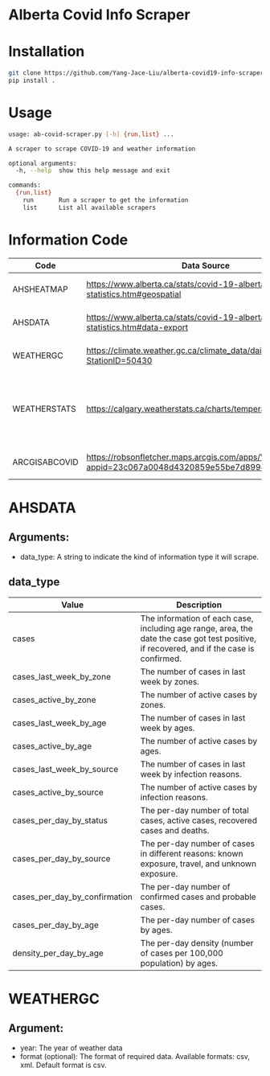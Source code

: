 # Alberta Covid Info Scraper

# Installation
```bash
git clone https://github.com/Yang-Jace-Liu/alberta-covid19-info-scraper
pip install .
```

# Usage
```bash
usage: ab-covid-scraper.py [-h] {run,list} ...

A scraper to scrape COVID-19 and weather information

optional arguments:
  -h, --help  show this help message and exit

commands:
  {run,list}
    run       Run a scraper to get the information
    list      List all available scrapers
```

# Information Code

|Code|Data Source|Description|Arguments|
|----|-----------|-----------|---------|
|AHSHEATMAP|https://www.alberta.ca/stats/covid-19-alberta-statistics.htm#geospatial|Geospatial COVID information|NULL
|AHSDATA|https://www.alberta.ca/stats/covid-19-alberta-statistics.htm#data-export|COVID statistics|data_type. Check [AHSDATA](#AHSDATA)
|WEATHERGC|https://climate.weather.gc.ca/climate_data/daily_data_e.html?StationID=50430|Weather history|year, format. Check [WEATHERGC](#WEATHERGC)
|WEATHERSTATS|https://calgary.weatherstats.ca/charts/temperature-daily.html|The highest, lowest, and mean temperature in recent 2 weeks|NULL
|ARCGISABCOVID|https://robsonfletcher.maps.arcgis.com/apps/View/index.html?appid=23c067a0048d4320859e55be7d89949b|Regional Covid-19 information|NULL

# AHSDATA

## Arguments:

* data_type: A string to indicate the kind of information type it will scrape.

## data_type 

|Value|Description|
|-----|-----------|
|cases|The information of each case, including age range, area, the date the case got test positive, if recovered, and if the case is confirmed.
|cases_last_week_by_zone|The number of cases in last week by zones.|
|cases_active_by_zone|The number of active cases by zones.|
|cases_last_week_by_age|The number of cases in last week by ages.|
|cases_active_by_age|The number of active cases by ages.|
|cases_last_week_by_source|The number of cases in last week by infection reasons.|
|cases_active_by_source|The number of active cases by infection reasons.|
|cases_per_day_by_status|The per-day number of total cases, active cases, recovered cases and deaths.|
|cases_per_day_by_source|The per-day number of cases in different reasons: known exposure, travel, and unknown exposure.|
|cases_per_day_by_confirmation|The per-day number of confirmed cases and probable cases.|
|cases_per_day_by_age|The per-day number of cases by ages.|
|density_per_day_by_age|The per-day density (number of cases per 100,000 population) by ages.

# WEATHERGC

## Argument:

* year: The year of weather data
* format (optional): The format of required data. Available formats: csv, xml. Default format is csv.